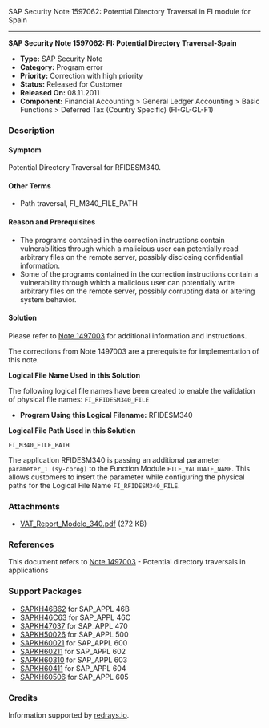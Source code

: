 SAP Security Note 1597062: Potential Directory Traversal in FI module for Spain

---

**SAP Security Note 1597062: FI: Potential Directory Traversal-Spain**

- **Type:** SAP Security Note
- **Category:** Program error
- **Priority:** Correction with high priority
- **Status:** Released for Customer
- **Released On:** 08.11.2011
- **Component:** Financial Accounting > General Ledger Accounting > Basic Functions > Deferred Tax (Country Specific) (FI-GL-GL-F1)

### Description

#### Symptom
Potential Directory Traversal for RFIDESM340.

#### Other Terms
- Path traversal, FI_M340_FILE_PATH

#### Reason and Prerequisites
- The programs contained in the correction instructions contain vulnerabilities through which a malicious user can potentially read arbitrary files on the remote server, possibly disclosing confidential information.
- Some of the programs contained in the correction instructions contain a vulnerability through which a malicious user can potentially write arbitrary files on the remote server, possibly corrupting data or altering system behavior.

#### Solution
Please refer to [Note 1497003](https://me.sap.com/notes/1497003) for additional information and instructions.

The corrections from Note 1497003 are a prerequisite for implementation of this note.

**Logical File Name Used in this Solution**

The following logical file names have been created to enable the validation of physical file names: `FI_RFIDESM340_FILE`

- **Program Using this Logical Filename:** RFIDESM340

**Logical File Path Used in this Solution**

`FI_M340_FILE_PATH`

The application RFIDESM340 is passing an additional parameter `parameter_1 (sy-cprog)` to the Function Module `FILE_VALIDATE_NAME`. This allows customers to insert the parameter while configuring the physical paths for the Logical File Name `FI_RFIDESM340_FILE`.

### Attachments
- [VAT_Report_Modelo_340.pdf](https://userapps.support.sap.com/sap/support/sapnotes/public/services/attachment.htm?iv_key=012006153200000245162011&iv_version=0001&iv_guid=39789958E56EC048B0657E4833D40DE0) (272 KB)

### References
This document refers to [Note 1497003](https://me.sap.com/notes/1497003) - Potential directory traversals in applications

### Support Packages
- [SAPKH46B62](https://me.sap.com/supportpackage/SAPKH46B62) for SAP_APPL 46B
- [SAPKH46C63](https://me.sap.com/supportpackage/SAPKH46C63) for SAP_APPL 46C
- [SAPKH47037](https://me.sap.com/supportpackage/SAPKH47037) for SAP_APPL 470
- [SAPKH50026](https://me.sap.com/supportpackage/SAPKH50026) for SAP_APPL 500
- [SAPKH60021](https://me.sap.com/supportpackage/SAPKH60021) for SAP_APPL 600
- [SAPKH60211](https://me.sap.com/supportpackage/SAPKH60211) for SAP_APPL 602
- [SAPKH60310](https://me.sap.com/supportpackage/SAPKH60310) for SAP_APPL 603
- [SAPKH60411](https://me.sap.com/supportpackage/SAPKH60411) for SAP_APPL 604
- [SAPKH60506](https://me.sap.com/supportpackage/SAPKH60506) for SAP_APPL 605

### Credits
Information supported by [redrays.io](https://redrays.io).